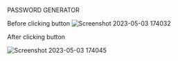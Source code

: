 PASSWORD GENERATOR 

Before clicking button 
![Screenshot 2023-05-03 174032](https://user-images.githubusercontent.com/83571284/235912114-913b57dd-66e9-4c50-b812-2d23b0b33c27.png)

After clicking button

![Screenshot 2023-05-03 174045](https://user-images.githubusercontent.com/83571284/235912164-c5c69b67-b760-4442-886f-d1a8cdb7c508.png)
